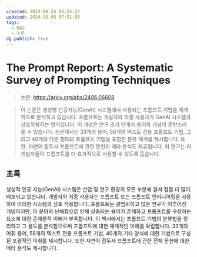 ```yaml
---
created: 2024-08-24 05:24:24
updated: 2024-10-05 07:51:09
tags:
  - RAG
  - 논문
dg-publish: true
---
```


# The Prompt Report: A Systematic Survey of Prompting Techniques

> 논문: https://arxiv.org/abs/2406.06608

> 이 논문은 생성형 인공지능(GenAI) 시스템에서 사용되는 프롬프트 기법을 체계적으로 분석하고 있습니다. 프롬프트는 개발자와 최종 사용자가 GenAI 시스템과 상호작용하는 방식입니다. 이 개념은 연구 초기 단계라 용어와 개념이 혼란스러울 수 있습니다. 논문에서는 33개의 용어, 58개의 텍스트 전용 프롬프트 기법, 그리고 40개의 다른 형태의 프롬프트 기법을 포함한 분류 체계를 제시합니다. 또한, 자연어 접두사 프롬프트에 관한 문헌의 메타 분석도 제공됩니다. 이 연구는 AI 개발자들이 프롬프트를 더 효과적으로 사용할 수 있도록 돕습니다.

## 초록

생성적 인공 지능(GenAI) 시스템은 산업 및 연구 환경의 모든 부분에 걸쳐 점점 더 많이 배포되고 있습니다. 개발자와 최종 사용자는 프롬프트 또는 프롬프트 엔지니어링을 사용하여 이러한 시스템과 상호 작용합니다. 프롬프트는 광범위하고 많은 연구가 이루어진 개념이지만, 이 분야의 난해함으로 인해 상충되는 용어가 존재하고 프롬프트를 구성하는 요소에 대한 존재론적 이해가 부족합니다. 이 백서에서는 프롬프트 기법의 분류법을 정리하고 그 용도를 분석함으로써 프롬프트에 대한 체계적인 이해를 확립합니다. 33개의 어휘 용어, 58개의 텍스트 전용 프롬프트 기법, 40개의 기타 양식에 대한 기법으로 구성된 포괄적인 어휘를 제시합니다. 또한 자연어 접두사 프롬프트에 관한 전체 문헌에 대한 메타 분석도 제시합니다.

